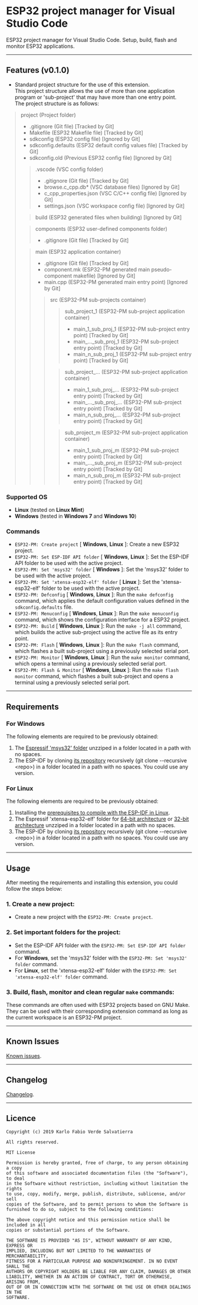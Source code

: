 <!-- ** DOCUMENTATION STEPS ** -->
<!-- STEP1: Update README.md -->
<!-- STEP2: Update CHANGELOG.md -->

<!-- ** PUBLISHING STEPS ** -->
<!-- STEP1: Update version in the Features section of the README.md file -->
<!-- STEP2: Change the [Unreleased] section by the version section of the CHANGELOG.md file and update its repository link -->
<!-- STEP3: Add a version comparisson link to the CHANGELOG.md file -->
<!-- STEP4: Update version in the "version" field of the package.json file -->

<!-- TODO: Add MSYS32_PATH and IDF_PATH existence checking for projects. -->
<!-- TODO: Add a 'make clean' related command. -->

# ESP32 project manager for Visual Studio Code

ESP32 project manager for Visual Studio Code. Setup, build, flash and monitor ESP32 applications.

----------

## Features (v0.1.0)

- Standard project structure for the use of this extension.\
This project structure allows the use of more than one application program or 'sub-project' that may have more than one entry point.\
The project structure is as follows:

>project (Project folder)
>- .gitignore (Git file) [Tracked by Git]
>- Makefile (ESP32 Makefile file) [Tracked by Git]
>- sdkconfig (ESP32 config file) [Ignored by Git]
>- sdkconfig.defaults (ESP32 default config values file) [Tracked by Git]
>- sdkconfig.old (Previous ESP32 config file) [Ignored by Git]
>>.vscode (VSC config folder)
>>- .gitignore (Git file) [Tracked by Git]
>>- browse.c_cpp.db* (VSC database files) [Ignored by Git]
>>- c_cpp_properties.json (VSC C/C++ config file) [Ignored by Git]
>>- settings.json (VSC workspace config file) [Ignored by Git]
>
>>build (ESP32 generated files when building) [Ignored by Git]
>
>>components (ESP32 user-defined components folder)
>>- .gitignore (Git file) [Tracked by Git]
>
>>main (ESP32 application container)
>>- .gitignore (Git file) [Tracked by Git]
>>- component.mk (ESP32-PM generated main pseudo-component makefile) [Ignored by Git]
>>- main.cpp (ESP32-PM generated  main entry point) [Ignored by Git]
>>>src (ESP32-PM sub-projects container)
>>>>sub_project_1 (ESP32-PM sub-project application container)
>>>>- main_1_sub_proj_1 (ESP32-PM sub-project entry point) [Tracked by Git]
>>>>- main_..._sub_proj_1 (ESP32-PM sub-project entry point) [Tracked by Git]
>>>>- main_n_sub_proj_1 (ESP32-PM sub-project entry point) [Tracked by Git]
>>>
>>>>sub_project_... (ESP32-PM sub-project application container)
>>>>- main_1_sub_proj_... (ESP32-PM sub-project entry point) [Tracked by Git]
>>>>- main_...\_sub_proj\_... (ESP32-PM sub-project entry point) [Tracked by Git]
>>>>- main_n_sub_proj_... (ESP32-PM sub-project entry point) [Tracked by Git]
>>>
>>>>sub_project_m (ESP32-PM sub-project application container)
>>>>- main_1_sub_proj_m (ESP32-PM sub-project entry point) [Tracked by Git]
>>>>- main_..._sub_proj_m (ESP32-PM sub-project entry point) [Tracked by Git]
>>>>- main_n_sub_proj_m (ESP32-PM sub-project entry point) [Tracked by Git]

### Supported OS

- **Linux** (tested on **Linux Mint**)
- **Windows** (tested in **Windows 7** and **Windows 10**)

### Commands

- `ESP32-PM: Create project` [ **Windows**, **Linux** ]: Create a new ESP32 project.
- `ESP32-PM: Set ESP-IDF API folder` [ **Windows**, **Linux** ]: Set the ESP-IDF API folder to be used with the active project.
- `ESP32-PM: Set 'msys32' folder` [ **Windows** ]: Set the 'msys32' folder to be used with the active project.
- `ESP32-PM: Set 'xtensa-esp32-elf' folder` [ **Linux** ]: Set the 'xtensa-esp32-elf' folder to be used with the active project.
- `ESP32-PM: Defconfig` [ **Windows**, **Linux** ]: Run the `make defconfig` command, which applies the default configuration values defined in the `sdkconfig.defaults` file.
- `ESP32-PM: Menuconfig` [ **Windows**, **Linux** ]: Run the `make menuconfig` command, which shows the configuration interface for a ESP32 project.
- `ESP32-PM: Build` [ **Windows**, **Linux** ]: Run the `make -j all` command, which builds the active sub-project using the active file as its entry point.
- `ESP32-PM: Flash` [ **Windows**, **Linux** ]: Run the `make flash` command, which flashes a built sub-project using a previously selected serial port.
- `ESP32-PM: Monitor` [ **Windows**, **Linux** ]: Run the `make monitor` command, which opens a terminal using a previously selected serial port.
- `ESP32-PM: Flash & Monitor` [ **Windows**, **Linux** ]: Run the `make flash monitor` command, which flashes a built sub-project and opens a terminal using a previously selected serial port.
<!-- - `ESP32-PM: Clean` [**Windows**]: Run the `make clean` command, which removes built files. -->
<!-- - `ESP32-PM: Remove auto-generated files` [**Windows**]: Remove files auto-generated by this extension. -->

----------

## Requirements

### For Windows

The following elements are required to be previously obtained:

1. The [Espressif 'msys32' folder](https://dl.espressif.com/dl/esp32_win32_msys2_environment_and_toolchain-20190611.zip) unzziped in a folder located in a path with no spaces.
2. The ESP-IDF by cloning [its repository](https://github.com/espressif/esp-idf) recursively (git clone --recursive \<repo\>) in a folder located in a path with no spaces. You could use any version.

### For Linux

The following elements are required to be previously obtained:

1. Installing the [prerequisites to compile with the ESP-IDF in Linux](https://docs.espressif.com/projects/esp-idf/en/latest/get-started-legacy/linux-setup.html#install-prerequisites).
3. The Espressif 'xtensa-esp32-elf' folder for [64-bit architecture](https://dl.espressif.com/dl/xtensa-esp32-elf-gcc8_2_0-esp32-2019r1-linux-amd64.tar.gz) or [32-bit architecture](https://dl.espressif.com/dl/xtensa-esp32-elf-gcc8_2_0-esp32-2019r1-linux-i686.tar.gz) unzziped in a folder located in a path with no spaces.
3. The ESP-IDF by cloning [its repository](https://github.com/espressif/esp-idf) recursively (git clone --recursive \<repo\>) in a folder located in a path with no spaces. You could use any version.

----------

## Usage

After meeting the requirements and installing this extension, you could follow the steps below:

### 1. Create a new project:
- Create a new project with the `ESP32-PM: Create project`.

### 2. Set important folders for the project:
- Set the ESP-IDF API folder with the `ESP32-PM: Set ESP-IDF API folder` command.
- For **Windows**, set the 'msys32' folder with the `ESP32-PM: Set 'msys32' folder` command.
- For **Linux**, set the 'xtensa-esp32-elf' folder with the `ESP32-PM: Set 'xtensa-esp32-elf' folder` command.

### 3. Build, flash, monitor and clean regular `make` commands:
These commands are often used with ESP32 projects based on GNU Make. They can be used with their corresponding extension command as long as the current workspace is an ESP32-PM project.

----------

## Known Issues

[Known issues](https://github.com/mrverdant13/esp32-pm-vsc-extension/issues).

----------

## Changelog

[Changelog](https://github.com/mrverdant13/esp32-pm-vsc-extension/blob/develop/CHANGELOG.md).

----------

## Licence

    Copyright (c) 2019 Karlo Fabio Verde Salvatierra

    All rights reserved.

    MIT License

    Permission is hereby granted, free of charge, to any person obtaining a copy
    of this software and associated documentation files (the "Software"), to deal
    in the Software without restriction, including without limitation the rights
    to use, copy, modify, merge, publish, distribute, sublicense, and/or sell
    copies of the Software, and to permit persons to whom the Software is
    furnished to do so, subject to the following conditions:

    The above copyright notice and this permission notice shall be included in all
    copies or substantial portions of the Software.

    THE SOFTWARE IS PROVIDED "AS IS", WITHOUT WARRANTY OF ANY KIND, EXPRESS OR
    IMPLIED, INCLUDING BUT NOT LIMITED TO THE WARRANTIES OF MERCHANTABILITY,
    FITNESS FOR A PARTICULAR PURPOSE AND NONINFRINGEMENT. IN NO EVENT SHALL THE
    AUTHORS OR COPYRIGHT HOLDERS BE LIABLE FOR ANY CLAIM, DAMAGES OR OTHER
    LIABILITY, WHETHER IN AN ACTION OF CONTRACT, TORT OR OTHERWISE, ARISING FROM,
    OUT OF OR IN CONNECTION WITH THE SOFTWARE OR THE USE OR OTHER DEALINGS IN THE
    SOFTWARE.